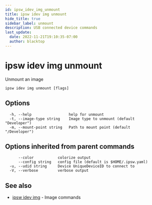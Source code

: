 ```yaml
---
id: ipsw_idev_img_unmount
title: ipsw idev img unmount
hide_title: true
sidebar_label: unmount
description: USB connected device commands
last_update:
  date: 2022-11-21T19:10:35-07:00
  author: blacktop
---
```

# ipsw idev img unmount

Unmount an image

```
ipsw idev img unmount [flags]
```

## Options

```
  -h, --help                 help for unmount
  -t, --image-type string    Image type to unmount (default "Developer")
  -m, --mount-point string   Path to mount point (default "/Developer")
```

## Options inherited from parent commands

```
      --color           colorize output
      --config string   config file (default is $HOME/.ipsw.yaml)
  -u, --udid string     Device UniqueDeviceID to connect to
  -V, --verbose         verbose output
```

## See also

* [ipsw idev img](/docs/cli/idev/ipsw_idev_img)	 - Image commands

